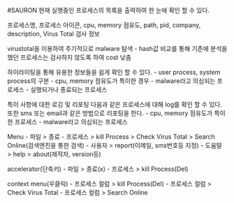 #SAURON
현재 실행중인 프로세스의 목록을 출력하여 한 눈에 확인 할 수 있다. 

프로세스명, 프로세스 아이콘, cpu, memory 점유도, path, pid, company, description, Virus Total 검사 정보

virustotal을 이용하여 주기적으로 malware 탐색
	- hash값 비교를 통해 기존에 분석을 했던 프로세스는 검사하지 않도록 하여 cost 낮춤

하이라이팅을 통해 유용한 정보들을 쉽게 확인 할 수 있다.
	- user process, system process의 구분
	- cpu, memory 점유도가 특이한 경우
	- malware라고 의심되는 프로세스
	- 실행되거나 종료되는 프로세스

특이 사항에 대한 로깅 및 리포팅
	다음과 같은 프로세스에 대해 log를 확인 할 수 있다.
	또한 sms 또는 email과 같은 방법으로 리포팅을 한다.
	- cpu, memory 점유도가 특이한 프로세스
	- malware라고 의심되는 프로세스

Menu
	- 파일     > 종료
	- 프로세스 > kill Process
		   > Check Virus Total
		   > Search Online(검색엔진을 통한 검색)
	- 사용자   > report(이메일, sms번호등 지정)
	- 도움말   > help
		   > about(제작자, version등)

accelerator(단축키)
	- 파일     > 종료(x)
	- 프로세스 > kill Process(Del)

context menu(우클릭)
	- 프로세스 컬럼 > kill Process(Del)
	- 프로세스 컬럼 > Check Virus Total
	- 프로세스 컬럼 > Search Online
